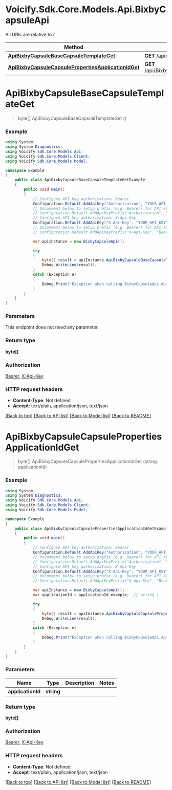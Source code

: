 # Voicify.Sdk.Core.Models.Api.BixbyCapsuleApi

All URIs are relative to */*

Method | HTTP request | Description
------------- | ------------- | -------------
[**ApiBixbyCapsuleBaseCapsuleTemplateGet**](BixbyCapsuleApi.md#apibixbycapsulebasecapsuletemplateget) | **GET** /api/BixbyCapsule/baseCapsuleTemplate | 
[**ApiBixbyCapsuleCapsulePropertiesApplicationIdGet**](BixbyCapsuleApi.md#apibixbycapsulecapsulepropertiesapplicationidget) | **GET** /api/BixbyCapsule/capsuleProperties/{applicationId} | 

<a name="apibixbycapsulebasecapsuletemplateget"></a>
# **ApiBixbyCapsuleBaseCapsuleTemplateGet**
> byte[] ApiBixbyCapsuleBaseCapsuleTemplateGet ()



### Example
```csharp
using System;
using System.Diagnostics;
using Voicify.Sdk.Core.Models.Api;
using Voicify.Sdk.Core.Models.Client;
using Voicify.Sdk.Core.Models.Model;

namespace Example
{
    public class ApiBixbyCapsuleBaseCapsuleTemplateGetExample
    {
        public void main()
        {
            // Configure API key authorization: Bearer
            Configuration.Default.AddApiKey("Authorization", "YOUR_API_KEY");
            // Uncomment below to setup prefix (e.g. Bearer) for API key, if needed
            // Configuration.Default.AddApiKeyPrefix("Authorization", "Bearer");
            // Configure API key authorization: X-Api-Key
            Configuration.Default.AddApiKey("X-Api-Key", "YOUR_API_KEY");
            // Uncomment below to setup prefix (e.g. Bearer) for API key, if needed
            // Configuration.Default.AddApiKeyPrefix("X-Api-Key", "Bearer");

            var apiInstance = new BixbyCapsuleApi();

            try
            {
                byte[] result = apiInstance.ApiBixbyCapsuleBaseCapsuleTemplateGet();
                Debug.WriteLine(result);
            }
            catch (Exception e)
            {
                Debug.Print("Exception when calling BixbyCapsuleApi.ApiBixbyCapsuleBaseCapsuleTemplateGet: " + e.Message );
            }
        }
    }
}
```

### Parameters
This endpoint does not need any parameter.

### Return type

**byte[]**

### Authorization

[Bearer](../README.md#Bearer), [X-Api-Key](../README.md#X-Api-Key)

### HTTP request headers

 - **Content-Type**: Not defined
 - **Accept**: text/plain, application/json, text/json

[[Back to top]](#) [[Back to API list]](../README.md#documentation-for-api-endpoints) [[Back to Model list]](../README.md#documentation-for-models) [[Back to README]](../README.md)
<a name="apibixbycapsulecapsulepropertiesapplicationidget"></a>
# **ApiBixbyCapsuleCapsulePropertiesApplicationIdGet**
> byte[] ApiBixbyCapsuleCapsulePropertiesApplicationIdGet (string applicationId)



### Example
```csharp
using System;
using System.Diagnostics;
using Voicify.Sdk.Core.Models.Api;
using Voicify.Sdk.Core.Models.Client;
using Voicify.Sdk.Core.Models.Model;

namespace Example
{
    public class ApiBixbyCapsuleCapsulePropertiesApplicationIdGetExample
    {
        public void main()
        {
            // Configure API key authorization: Bearer
            Configuration.Default.AddApiKey("Authorization", "YOUR_API_KEY");
            // Uncomment below to setup prefix (e.g. Bearer) for API key, if needed
            // Configuration.Default.AddApiKeyPrefix("Authorization", "Bearer");
            // Configure API key authorization: X-Api-Key
            Configuration.Default.AddApiKey("X-Api-Key", "YOUR_API_KEY");
            // Uncomment below to setup prefix (e.g. Bearer) for API key, if needed
            // Configuration.Default.AddApiKeyPrefix("X-Api-Key", "Bearer");

            var apiInstance = new BixbyCapsuleApi();
            var applicationId = applicationId_example;  // string | 

            try
            {
                byte[] result = apiInstance.ApiBixbyCapsuleCapsulePropertiesApplicationIdGet(applicationId);
                Debug.WriteLine(result);
            }
            catch (Exception e)
            {
                Debug.Print("Exception when calling BixbyCapsuleApi.ApiBixbyCapsuleCapsulePropertiesApplicationIdGet: " + e.Message );
            }
        }
    }
}
```

### Parameters

Name | Type | Description  | Notes
------------- | ------------- | ------------- | -------------
 **applicationId** | **string**|  | 

### Return type

**byte[]**

### Authorization

[Bearer](../README.md#Bearer), [X-Api-Key](../README.md#X-Api-Key)

### HTTP request headers

 - **Content-Type**: Not defined
 - **Accept**: text/plain, application/json, text/json

[[Back to top]](#) [[Back to API list]](../README.md#documentation-for-api-endpoints) [[Back to Model list]](../README.md#documentation-for-models) [[Back to README]](../README.md)
